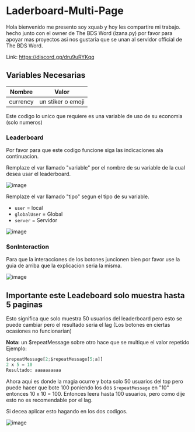 # Laderboard-Multi-Page

Hola bienvenido me presento soy xquab y hoy les compartire mi trabajo. hecho junto con el owner de The BDS Word (izana.py)
por favor para apoyar mas proyectos asi nos gustaria que se unan al servidor official de The BDS Word.

Link: https://discord.gg/dru9uRYKqq

## Variables Necesarias

|    Nombre   |         Valor       |
|-------------|---------------------|
|   currency  |  un stiker o emoji  |

Este codigo lo unico que requiere es una variable de uso de su economia (solo numeros)

### Leaderboard 
Por favor para que este codigo funcione siga las indicaciones ala continuacion.

Remplaze el var llamado "variable" por el nombre de su variable de la cual desea usar el leaderboard.

![image](https://github.com/quabwww/Laderboard-Multi-Page/assets/148601206/66b5de27-a5c1-4722-9fb7-458ba974ec22)

Remplaze el var llamado "tipo" segun el tipo de su variable.
- `user` = local
- `globalUser` = Global
- `server` = Servidor

![image](https://github.com/quabwww/Laderboard-Multi-Page/assets/148601206/4bf1f4ee-ea7f-415d-9e3a-06acdcfeecd7)

### $onInteraction
Para que la interacciones de los botones juncionen bien por favor use la guia de arriba que la explicacion seria la misma.

![image](https://github.com/quabwww/Laderboard-Multi-Page/assets/148601206/f8a167fd-2022-43f1-80cd-aaeb39dab5e4)

## Importante este Leadeboard solo muestra hasta 5 paginas
Esto significa que solo muestra 50 usuarios del leaderboard pero esto se puede cambiar pero el resultado seria el lag (Los botones en ciertas ocasiones no funcionarian)

**Nota:** un $repeatMessage sobre otro hace que se multique el valor repetido
Ejemplo:

```python
$repeatMessage[2;$repeatMessage[5;a]]
2 x 5 = 10
Resultado: aaaaaaaaaa
```

Ahora aqui es donde la magia ocurre y bota solo 50 usuarios del top pero puede hacer que bote 100 poniendo los dos `$repeatMessage` en "10" entonces 10 x 10 = 100. Entonces leera hasta 100 usuarios, pero como dije esto no es recomendable por el lag.

Si decea aplicar esto hagando en los dos codigos.

![image](https://github.com/quabwww/Laderboard-Multi-Page/assets/148601206/9c0f9548-7fb2-447c-993b-2696855cb8d9)

